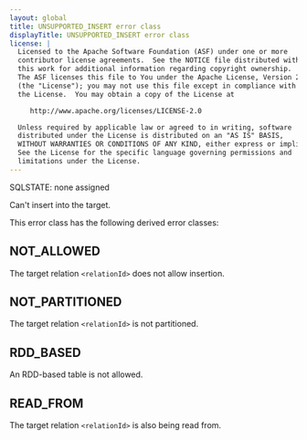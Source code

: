 ```yaml
---
layout: global
title: UNSUPPORTED_INSERT error class
displayTitle: UNSUPPORTED_INSERT error class
license: |
  Licensed to the Apache Software Foundation (ASF) under one or more
  contributor license agreements.  See the NOTICE file distributed with
  this work for additional information regarding copyright ownership.
  The ASF licenses this file to You under the Apache License, Version 2.0
  (the "License"); you may not use this file except in compliance with
  the License.  You may obtain a copy of the License at

     http://www.apache.org/licenses/LICENSE-2.0

  Unless required by applicable law or agreed to in writing, software
  distributed under the License is distributed on an "AS IS" BASIS,
  WITHOUT WARRANTIES OR CONDITIONS OF ANY KIND, either express or implied.
  See the License for the specific language governing permissions and
  limitations under the License.
---
```


SQLSTATE: none assigned

Can't insert into the target.

This error class has the following derived error classes:

## NOT_ALLOWED

The target relation `<relationId>` does not allow insertion.

## NOT_PARTITIONED

The target relation `<relationId>` is not partitioned.

## RDD_BASED

An RDD-based table is not allowed.

## READ_FROM

The target relation `<relationId>` is also being read from.
